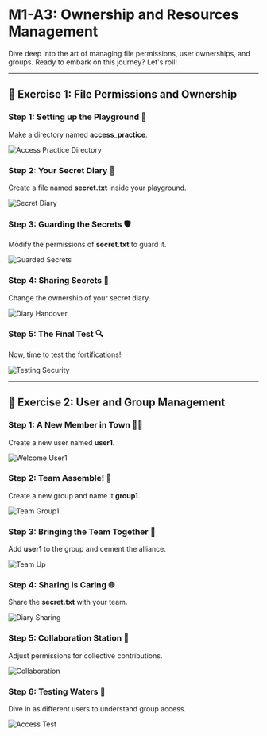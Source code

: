 <!DOCTYPE html>
<html lang="en">
<body>

<h1>M1-A3: Ownership and Resources Management</h1>
<p>Dive deep into the art of managing file permissions, user ownerships, and groups. Ready to embark on this journey? Let's roll!</p>
<hr>

<h2>📁 Exercise 1: File Permissions and Ownership</h2>

<h3>Step 1: Setting up the Playground 🎪</h3>
<p>Make a directory named <strong>access_practice</strong>.</p>
<img src="https://github.com/t0ti20/Embedded_Linux/assets/61616031/ec49eecb-1adc-4b0d-8245-ff42a1c9fc51" alt="Access Practice Directory">

<h3>Step 2: Your Secret Diary 📖</h3>
<p>Create a file named <strong>secret.txt</strong> inside your playground.</p>
<img src="https://github.com/t0ti20/Embedded_Linux/assets/61616031/9842a988-bfc5-4d3f-83bd-0316d9bc12d7" alt="Secret Diary">

<h3>Step 3: Guarding the Secrets 🛡️</h3>
<p>Modify the permissions of <strong>secret.txt</strong> to guard it.</p>
<img src="https://github.com/t0ti20/Embedded_Linux/assets/61616031/c84c885c-49f5-45cd-8359-28b17bc7a82e" alt="Guarded Secrets">

<h3>Step 4: Sharing Secrets 🤝</h3>
<p>Change the ownership of your secret diary.</p>
<img src="https://github.com/t0ti20/Embedded_Linux/assets/61616031/0fd57b4f-c108-4e01-ba19-5b896efce8ad" alt="Diary Handover">

<h3>Step 5: The Final Test 🔍</h3>
<p>Now, time to test the fortifications!</p>
<img src="https://github.com/t0ti20/Embedded_Linux/assets/61616031/38ac2ac3-dc38-4e11-9034-19580da9d98e" alt="Testing Security">

<hr>

<h2>👤 Exercise 2: User and Group Management</h2>

<h3>Step 1: A New Member in Town 🙋‍♂️</h3>
<p>Create a new user named <strong>user1</strong>.</p>
<img src="https://github.com/t0ti20/Embedded_Linux/assets/61616031/bf6d79eb-66fb-4510-8cb0-c497a5f9e1ee" alt="Welcome User1">

<h3>Step 2: Team Assemble! 🚀</h3>
<p>Create a new group and name it <strong>group1</strong>.</p>
<img src="https://github.com/t0ti20/Embedded_Linux/assets/61616031/ee14f511-375c-4444-bd69-08103ef8c9dd" alt="Team Group1">

<h3>Step 3: Bringing the Team Together 🤝</h3>
<p>Add <strong>user1</strong> to the group and cement the alliance.</p>
<img src="https://github.com/t0ti20/Embedded_Linux/assets/61616031/beb1d8c3-a01a-4e40-96a8-850cc3d5b062" alt="Team Up">

<h3>Step 4: Sharing is Caring 🌐</h3>
<p>Share the <strong>secret.txt</strong> with your team.</p>
<img src="https://github.com/t0ti20/Embedded_Linux/assets/61616031/b060459e-94c5-4934-8ac8-feacb9fe4464" alt="Diary Sharing">

<h3>Step 5: Collaboration Station 🔄</h3>
<p>Adjust permissions for collective contributions.</p>
<img src="https://github.com/t0ti20/Embedded_Linux/assets/61616031/6e583672-bcaf-44b5-9063-35050c8310c2" alt="Collaboration">

<h3>Step 6: Testing Waters 🌊</h3>
<p>Dive in as different users to understand group access.</p>
<img src="https://github.com/t0ti20/Embedded_Linux/assets/61616031/e6e350c3-1abc-4d62-a2e5-f7bcd2b7cd40" alt="Access Test">

</body>
</html>
